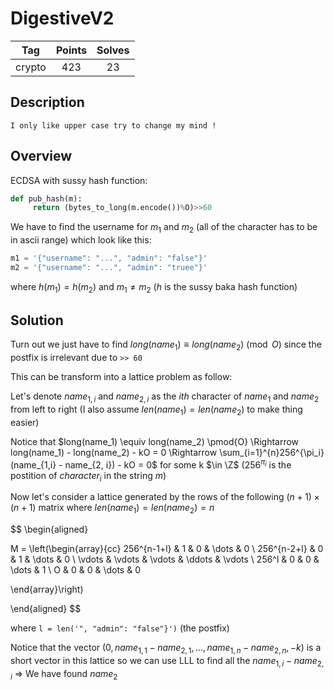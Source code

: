 # DigestiveV2
|**Tag** | **Points** | **Solves**|
|:------:|:----------:|:---------:|
|crypto  |     423   |     23    |

## Description
```
I only like upper case try to change my mind !
```

## Overview

ECDSA with sussy hash function:

```python
def pub_hash(m):
     return (bytes_to_long(m.encode())%O)>>60 
```

We have to find the username for $m_1$ and $m_2$ (all of the character has to be in ascii range) which look like this:

```python
m1 = '{"username": "...", "admin": "false"}'
m2 = '{"username": "...", "admin": "truee"}'
```

where $h(m_1) = h(m_2)$ and $m_1 \neq m_2$ ($h$ is the sussy baka hash function)

## Solution

Turn out we just have to find $long(name_1) \equiv long(name_2) \pmod{O}$ since the postfix is irrelevant due to `>> 60`

This can be transform into a lattice problem as follow:

Let's denote $name_{1, i}$ and $name_{2, i}$ as the $ith$ character of $name_1$ and $name_2$ from left to right (I also assume $len(name_1) = len(name_2)$ to make thing easier)

Notice that $long(name_1) \equiv long(name_2) \pmod{O} \Rightarrow long(name_1) - long(name_2) - kO = 0 \Rightarrow \sum_{i=1}^{n}256^{\pi_i}(name_{1,i} - name_{2, i}) - kO = 0$ for some k $\in \Z$ ($256^{\pi_i}$ is the postition of $character_i$ in the string $m$)

Now let's consider a lattice generated by the rows of the following $(n+1) \times (n+1)$ matrix where $len(name_1) = len(name_2) = n$  

$$
\begin{aligned}

M = 
\left(\begin{array}{cc} 
256^{n-1+l} & 1 & 0 & \dots & 0 \\
256^{n-2+l} & 0 & 1 & \dots & 0 \\
\vdots      & \vdots & \vdots & \ddots & \vdots \\
256^l       & 0  & 0  & \dots      & 1 \\
O           & 0 &  0  & \dots      & 0


\end{array}\right)

\end{aligned}
$$

where `l = len('", "admin": "false"}')` (the postfix)

Notice that the vector $(0, name_{1, 1} - name_{2, 1}, \dots, name_{1, n}- name_{2, n}, -k)$ is a short vector in this lattice so we can use LLL to find all the $name_{1, i} - name_{2, i}$ $\Rightarrow$ We have found $name_2$


